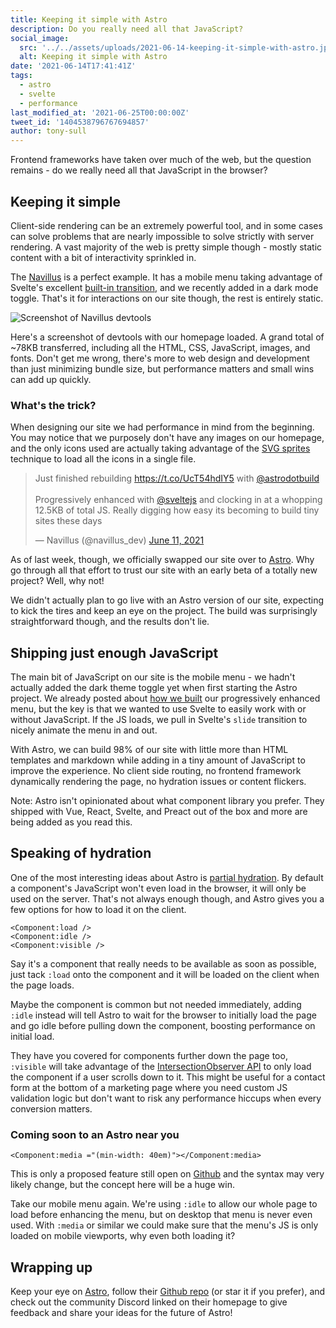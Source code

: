 ```yaml
---
title: Keeping it simple with Astro
description: Do you really need all that JavaScript?
social_image:
  src: '../../assets/uploads/2021-06-14-keeping-it-simple-with-astro.jpg'
  alt: Keeping it simple with Astro
date: '2021-06-14T17:41:41Z'
tags:
  - astro
  - svelte
  - performance
last_modified_at: '2021-06-25T00:00:00Z'
tweet_id: '1404538796767694857'
author: tony-sull
---
```


Frontend frameworks have taken over much of the web, but the question remains - do we really need all that JavaScript in the browser?

## Keeping it simple

Client-side rendering can be an extremely powerful tool, and in some cases can solve problems that are nearly impossible to solve strictly with server rendering. A vast majority of the web is pretty simple though - mostly static content with a bit of interactivity sprinkled in.

The [Navillus](https://navillus.dev) is a perfect example. It has a mobile menu taking advantage of Svelte's excellent [built-in transition](https://svelte.dev/docs#svelte_transition), and we recently added in a dark mode toggle. That's it for interactions on our site though, the rest is entirely static.

![Screenshot of Navillus devtools](/posts/assets/2021-06-14-navillus-dev-tools.png)

Here's a screenshot of devtools with our homepage loaded. A grand total of ~78KB transferred, including all the HTML, CSS, JavaScript, images, and fonts. Don't get me wrong, there's more to web design and development than just minimizing bundle size, but performance matters and small wins can add up quickly.

### What's the trick?

When designing our site we had performance in mind from the beginning. You may notice that we purposely don't have any images on our homepage, and the only icons used are actually taking advantage of the [SVG sprites](https://css-tricks.com/svg-sprites-use-better-icon-fonts/) technique to load all the icons in a single file.

<blockquote class="twitter-tweet"><p lang="en" dir="ltr">Just finished rebuilding <a href="https://t.co/UcT54hdIY5">https://t.co/UcT54hdIY5</a> with <a href="https://twitter.com/astrodotbuild?ref_src=twsrc%5Etfw">@astrodotbuild</a><br><br>Progressively enhanced with <a href="https://twitter.com/sveltejs?ref_src=twsrc%5Etfw">@sveltejs</a> and clocking in at a whopping 12.5KB of total JS. Really digging how easy its becoming to build tiny sites these days</p>&mdash; Navillus (@navillus_dev) <a href="https://twitter.com/navillus_dev/status/1403481307657691139?ref_src=twsrc%5Etfw">June 11, 2021</a></blockquote> <script async src="https://platform.twitter.com/widgets.js" charset="utf-8"></script>

As of last week, though, we officially swapped our site over to [Astro](https://astro.build). Why go through all that effort to trust our site with an early beta of a totally new project? Well, why not!

We didn't actually plan to go live with an Astro version of our site, expecting to kick the tires and keep an eye on the project. The build was surprisingly straightforward though, and the results don't lie.

## Shipping just enough JavaScript

The main bit of JavaScript on our site is the mobile menu - we hadn't actually added the dark theme toggle yet when first starting the Astro project. We already posted about [how we built](/blog/progressive-enhancement) our progressively enhanced menu, but the key is that we wanted to use Svelte to easily work with or without JavaScript. If the JS loads, we pull in Svelte's `slide` transition to nicely animate the menu in and out.

With Astro, we can build 98% of our site with little more than HTML templates and markdown while adding in a tiny amount of JavaScript to improve the experience. No client side routing, no frontend framework dynamically rendering the page, no hydration issues or content flickers.

Note: Astro isn't opinionated about what component library you prefer. They shipped with Vue, React, Svelte, and Preact out of the box and more are being added as you read this.

## Speaking of hydration

One of the most interesting ideas about Astro is [partial hydration](https://github.com/snowpackjs/astro#-partial-hydration). By default a component's JavaScript won't even load in the browser, it will only be used on the server. That's not always enough though, and Astro gives you a few options for how to load it on the client.

```astro
<Component:load />
<Component:idle />
<Component:visible />
```

Say it's a component that really needs to be available as soon as possible, just tack `:load` onto the component and it will be loaded on the client when the page loads.

Maybe the component is common but not needed immediately, adding `:idle` instead will tell Astro to wait for the browser to initially load the page and go idle before pulling down the component, boosting performance on initial load.

They have you covered for components further down the page too, `:visible` will take advantage of the [IntersectionObserver API](https://developer.mozilla.org/en-US/docs/Web/API/Intersection_Observer_API) to only load the component if a user scrolls down to it. This might be useful for a contact form at the bottom of a marketing page where you need custom JS validation logic but don't want to risk any performance hiccups when every conversion matters.

### Coming soon to an Astro near you

```astro
<Component:media ="(min-width: 40em)"></Component:media>
```

This is only a proposed feature still open on [Github](https://github.com/snowpackjs/astro/issues/396) and the syntax may very likely change, but the concept here will be a huge win.

Take our mobile menu again. We're using `:idle` to allow our whole page to load before enhancing the menu, but on desktop that menu is never even used. With `:media` or similar we could make sure that the menu's JS is only loaded on mobile viewports, why even both loading it?

## Wrapping up

Keep your eye on [Astro](https://astro.build), follow their [Github repo](https://github.com/snowpackjs/astro) (or star it if you prefer), and check out the community Discord linked on their homepage to give feedback and share your ideas for the future of Astro!

